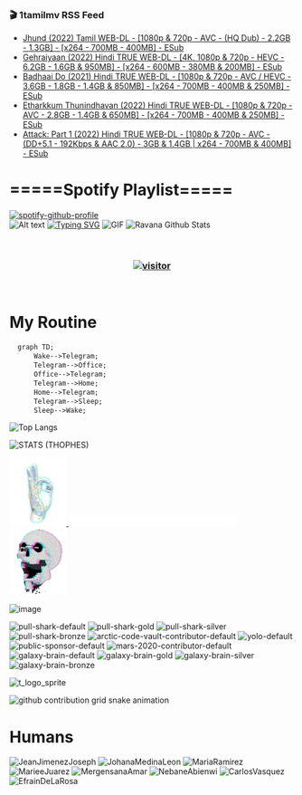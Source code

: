 ### 🎬 1tamilmv RSS Feed

<!-- BLOG-POST-LIST:START -->
- [Jhund &lpar;2022&rpar; Tamil WEB-DL - [1080p &amp; 720p - AVC - &lpar;HQ Dub&rpar; - 2.2GB - 1.3GB] - [x264 - 700MB - 400MB] - ESub](https://www.1tamilmv.space/index.php?/forums/topic/164676-jhund-2022-tamil-web-dl-1080p-720p-avc-hq-dub-22gb-13gb-x264-700mb-400mb-esub/&do=findComment&comment=329243)
- [Gehraiyaan &lpar;2022&rpar; Hindi TRUE WEB-DL - [4K, 1080p &amp; 720p - HEVC - 6.2GB - 1.6GB &amp; 950MB] - [x264 - 600MB - 380MB &amp; 200MB] - ESub](https://www.1tamilmv.space/index.php?/forums/topic/156135-gehraiyaan-2022-hindi-true-web-dl-4k-1080p-720p-hevc-62gb-16gb-950mb-x264-600mb-380mb-200mb-esub/&do=findComment&comment=329242)
- [Badhaai Do &lpar;2021&rpar; Hindi TRUE WEB-DL - [1080p &amp; 720p - AVC / HEVC - 3.6GB - 1.8GB - 1.4GB &amp; 850MB] - [x264 - 700MB - 400MB &amp; 250MB] - ESub](https://www.1tamilmv.space/index.php?/forums/topic/157949-badhaai-do-2021-hindi-true-web-dl-1080p-720p-avc-hevc-36gb-18gb-14gb-850mb-x264-700mb-400mb-250mb-esub/&do=findComment&comment=329241)
- [Etharkkum Thunindhavan &lpar;2022&rpar; Hindi TRUE WEB-DL - [1080p &amp; 720p - AVC - 2.8GB - 1.4GB &amp; 650MB] - [x264 - 700MB - 400MB &amp; 250MB] - ESub](https://www.1tamilmv.space/index.php?/forums/topic/159568-etharkkum-thunindhavan-2022-hindi-true-web-dl-1080p-720p-avc-28gb-14gb-650mb-x264-700mb-400mb-250mb-esub/&do=findComment&comment=329240)
- [Attack: Part 1 &lpar;2022&rpar; Hindi TRUE WEB-DL - [1080p &amp; 720p - AVC - &lpar;DD+5.1 - 192Kbps &amp; AAC 2.0&rpar; - 3GB &amp; 1.4GB | x264 - 700MB &amp; 400MB] - ESub](https://www.1tamilmv.space/index.php?/forums/topic/163058-attack-part-1-2022-hindi-true-web-dl-1080p-720p-avc-dd51-192kbps-aac-20-3gb-14gb-x264-700mb-400mb-esub/&do=findComment&comment=329239)
<!-- BLOG-POST-LIST:END -->

# =====Spotify Playlist=====
[![spotify-github-profile](https://spotify-github-profile.vercel.app/api/view?uid=31rfzgmuvvewegdlxvlev4ynz4vu&cover_image=true&theme=default&bar_color=53b14f&bar_color_cover=true)](https://ravana69.github.io/rss)
</br>
![Alt text](https://spotify-recently-played-readme.vercel.app/api?user=31rfzgmuvvewegdlxvlev4ynz4vu)
[![Typing SVG](https://readme-typing-svg.herokuapp.com?color=%2336BCF7&center=true&vCenter=true&multiline=true&height=81&lines=I+AM+RAVANA;CONTACT+ME+ON+TELEGRAM%3A+%40R4V4N4)](https://git.io/typing-svg)
<img align="centre" height="400px" width="490px" alt="GIF" src="https://github.com/ravana69/ravana69/blob/master/rvm.gif" />
![Ravana Github Stats](https://github-readme-stats.vercel.app/api?username=ravana69&&show_icons=true&theme=radical)

<br />
<h3 align="center"> <a href="https://t.me/r4v4n4"><img src="https://profile-counter.glitch.me/ravana69/count.svg" alt="visitor" width="600"></a> </h3>
</br>

<H1>My Routine</H1>

```mermaid
  graph TD;
      Wake-->Telegram;
      Telegram-->Office;
      Office-->Telegram;
      Telegram-->Home;
      Home-->Telegram;
      Telegram-->Sleep;
      Sleep-->Wake;
```
![Top Langs](https://github-readme-stats.vercel.app/api/top-langs/?username=ravana69&&show_icons=true&theme=radical)

![STATS (THOPHES)](https://github-profile-trophy.vercel.app/?username=ravana69&theme=gruvbox&margin-w=10&margin-h=15&column=8)
<br />
<p align="left">
    <a href="#">
        <img width="20%" src="./assets/images/hand.gif" alt="" />
    </a>
    <a href="#">
        <img width="59%" src="./assets/images/spacer.png" alt="" >
    </a>
    <a href="#">
        <img width="20%" src="./assets/images/skull.gif" alt="" />
    </a>
</p>


![image](https://user-images.githubusercontent.com/47528708/175298537-0623dc00-7b1a-4ec1-b5b1-71768763a234.png)

<img width="148" alt="pull-shark-default" src="https://user-images.githubusercontent.com/47528708/175266634-4235fb81-4cf9-4128-9c7a-b7c044cde5b5.png"> <img width="148" alt="pull-shark-gold" src="https://user-images.githubusercontent.com/47528708/175268594-acb9b27a-7f8e-4181-8900-171a981e2d56.png"> <img width="148" alt="pull-shark-silver" src="https://user-images.githubusercontent.com/47528708/175266702-c880884d-eb71-46fb-b857-3135442e06c6.png"> <img width="148" alt="pull-shark-bronze" src="https://user-images.githubusercontent.com/47528708/175266723-735f9146-b8aa-44f8-aa99-c06aad45e8fa.png"> <img width="148" alt="arctic-code-vault-contributor-default" src="https://user-images.githubusercontent.com/47528708/175267501-e1fbbb8f-c2b2-4882-b865-2ac4debef26c.png"> <img width="148" alt="yolo-default" src="https://user-images.githubusercontent.com/47528708/175267654-281a1880-1129-4b7b-bf2f-de5dd2bc5afa.png"> <img width="148" alt="public-sponsor-default" src="https://user-images.githubusercontent.com/47528708/175268448-2e78cc75-fb25-4d76-bd22-7df520446b45.png"> <img width="148" alt="mars-2020-contributor-default" src="https://user-images.githubusercontent.com/47528708/175268475-de6d987a-3be9-4353-86a5-23b422559355.png"> <img width="148" alt="galaxy-brain-default" src="https://user-images.githubusercontent.com/47528708/175298882-7ad69eb8-4d11-45a0-af56-ce2c179fe466.png"> <img width="148" alt="galaxy-brain-gold" src="https://user-images.githubusercontent.com/47528708/175269058-04760273-d9f7-468b-9151-fb654d7c4057.png"> <img width="148" alt="galaxy-brain-silver" src="https://user-images.githubusercontent.com/47528708/175269395-4035bb40-f404-4178-b963-8a4b2973158a.png"> <img width="148" alt="galaxy-brain-bronze" src="https://user-images.githubusercontent.com/47528708/175269034-5aed3e95-5a28-44f3-8cf1-5fc804604869.png">

![t_logo_sprite](https://user-images.githubusercontent.com/47528708/175293007-21ff1792-1fca-4be3-bcae-12fdc3aa414f.svg)




![github contribution grid snake animation](https://raw.githubusercontent.com/ravana69/ravana69/output/github-contribution-grid-snake-dark.svg#gh-dark-mode-only)

# Humans

<img width="170" alt="JeanJimenezJoseph" src="https://user-images.githubusercontent.com/47528708/176115222-32c30d97-3f9d-486e-9fd3-563e3c000f31.png"> <img width="170" alt="JohanaMedinaLeon" src="https://user-images.githubusercontent.com/47528708/176115237-271c2701-4568-4566-bf92-3f5ce5afbc15.png"> <img width="170" alt="MariaRamirez" src="https://user-images.githubusercontent.com/47528708/176115246-b6a1b41f-c3b8-42b5-b464-15a3f387c582.png"> <img width="170" alt="MarieeJuarez" src="https://user-images.githubusercontent.com/47528708/176115252-c64a2c76-a59f-4a15-93aa-3d7775c20fbc.png"> <img width="170" alt="MergensanaAmar" src="https://user-images.githubusercontent.com/47528708/176115255-d0f6076c-7b13-4b35-846a-a26746f9cf31.png"> <img width="170" alt="NebaneAbienwi" src="https://user-images.githubusercontent.com/47528708/176115256-850c570a-ae70-46f9-be32-baab9e1c46a6.png"> <img width="170" alt="CarlosVasquez" src="https://user-images.githubusercontent.com/47528708/176115259-7f1e022e-3d1f-4183-b416-3e8f8fab0c2e.png"> <img width="170" alt="EfrainDeLaRosa" src="https://user-images.githubusercontent.com/47528708/176115265-2ad5dc17-47ad-468f-bb24-a5f773fa1bc4.png">




